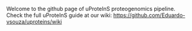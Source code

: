 Welcome to the github page of uProteInS proteogenomics pipeline.\
Check the full uProteInS guide at our wiki: https://github.com/Eduardo-vsouza/uproteins/wiki
